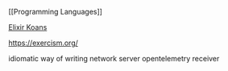 [[Programming Languages]]

[Elixir Koans](http://elixirkoans.io/)

https://exercism.org/

idiomatic way of writing network server
opentelemetry receiver